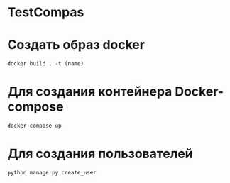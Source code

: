 # TestCompas
# Создать образ docker
```shell
docker build . -t (name)
```
# Для создания контейнера Docker-compose

```shell
docker-compose up
```

# Для создания пользователей

```shell
python manage.py create_user
```
